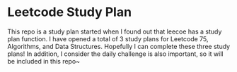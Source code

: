 # Leetcode Study Plan

This repo is a study plan started when I found out that leecoe has a study plan function.
I have opened a total of 3 study plans for Leetcode 75, Algorithms, and Data Structures. Hopefully I can complete these three study plans!
In addition, I consider the daily challenge is also important, so it will be included in this repo~